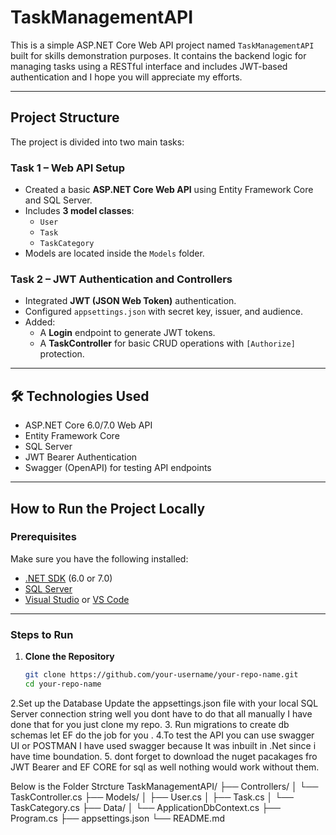 # TaskManagementAPI

This is a simple ASP.NET Core Web API project named `TaskManagementAPI` built for skills demonstration purposes. 
It contains the backend logic for managing tasks using a RESTful interface and includes JWT-based authentication and I hope you will appreciate my efforts.

---

##  Project Structure

The project is divided into two main tasks:

###  Task 1 – Web API Setup
- Created a basic **ASP.NET Core Web API** using Entity Framework Core and SQL Server.
- Includes **3 model classes**:
  - `User`
  - `Task`
  - `TaskCategory`
- Models are located inside the `Models` folder.

###  Task 2 – JWT Authentication and Controllers
- Integrated **JWT (JSON Web Token)** authentication.
- Configured `appsettings.json` with secret key, issuer, and audience.
- Added:
  - A **Login** endpoint to generate JWT tokens.
  - A **TaskController** for basic CRUD operations with `[Authorize]` protection.

---

## 🛠️ Technologies Used
- ASP.NET Core 6.0/7.0 Web API
- Entity Framework Core
- SQL Server
- JWT Bearer Authentication
- Swagger (OpenAPI) for testing API endpoints

---

##  How to Run the Project Locally

### Prerequisites
Make sure you have the following installed:
- [.NET SDK](https://dotnet.microsoft.com/download) (6.0 or 7.0)
- [SQL Server](https://www.microsoft.com/en-us/sql-server/sql-server-downloads)
- [Visual Studio](https://visualstudio.microsoft.com/) or [VS Code](https://code.visualstudio.com/)

---

### Steps to Run

1. **Clone the Repository**  
   ```bash
   git clone https://github.com/your-username/your-repo-name.git
   cd your-repo-name
2.Set up the Database
Update the appsettings.json file with your local SQL Server connection string well you dont have to do that all manually I have done that for you just clone my repo.
3. Run migrations to create db schemas let EF do the job for you .
4.To test the API you can use swagger UI or POSTMAN I have used swagger because It was inbuilt in .Net since i have time boundation.
5. dont forget to download the nuget pacakages fro JWT Bearer and EF CORE for sql as well nothing would work without them.

Below is the Folder Strcture
TaskManagementAPI/
├── Controllers/
│   └── TaskController.cs
├── Models/
│   ├── User.cs
│   ├── Task.cs
│   └── TaskCategory.cs
├── Data/
│   └── ApplicationDbContext.cs
├── Program.cs
├── appsettings.json
└── README.md
